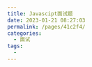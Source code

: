```yaml
---
title: Javascipt面试题
date: 2023-01-21 08:27:03
permalink: /pages/41c2f4/
categories: 
  - 面试
tags: 
  - 
---
```

